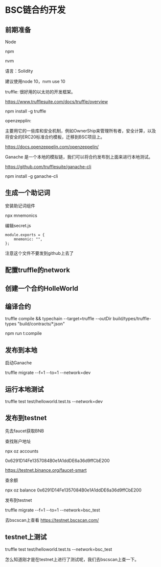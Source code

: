 # BSC链合约开发

## 前期准备

Node

npm

nvm

语言：Solidity

建议使用node 10，nvm use 10

truffle: 很好用的以太坊的开发框架。

https://www.trufflesuite.com/docs/truffle/overview

npm install -g truffle

openzepplin:

主要用它的一些库和安全机制，例如OwnerShip来管理所有者，安全计算，以及将安全的ERC20标准合约模板，迁移到BSC项目上。

https://docs.openzeppelin.com/openzeppelin/

Ganache 是一个本地的模拟链，我们可以将合约发布到上面来进行本地测试。 

https://github.com/trufflesuite/ganache-cli

npm install -g ganache-cli

## 生成一个助记词

安装助记词组件

npx mnemonics

编辑secret.js

```
module.exports = {
    mnemonic: "",
};
```

注意这个文件不要发到github上去了

## 配置truffle的network

## 创建一个合约HolleWorld

## 编译合约

truffle compile && typechain --target=truffle --outDir build/types/truffle-types \"build/contracts/*.json\"

npm run t:compile

## 发布到本地

启动Ganache

truffle migrate --f=1 --to=1 --network=dev

## 运行本地测试

truffle test test/helloworld.test.ts --network=dev

## 发布到testnet

先去faucet获取BNB

查找账户地址

npx oz accounts

0x6291D14Fe1357084B0e1A1ddDE6a36d9ffCbE200

https://testnet.binance.org/faucet-smart

查余额

npx oz balance 0x6291D14Fe1357084B0e1A1ddDE6a36d9ffCbE200

发布到testnet

truffle migrate --f=1 --to=1 --network=bsc_test

去bscscan上查看
https://testnet.bscscan.com/

## testnet上测试

truffle test test/helloworld.test.ts --network=bsc_test

怎么知道刚才是在testnet上进行了测试呢，我们去bscscan上查一下。




